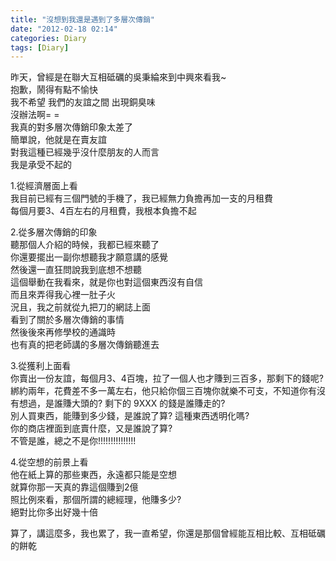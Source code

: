 ```yaml
---
title: "沒想到我還是遇到了多層次傳銷"
date: "2012-02-18 02:14"
categories: Diary
tags: [Diary]
---
```


昨天，曾經是在聯大互相砥礪的吳秉綸來到中興來看我~  
抱歉，鬧得有點不愉快  
我不希望 我們的友誼之間 出現銅臭味  
沒辦法啊= =  
我真的對多層次傳銷印象太差了  
簡單說，他就是在賣友誼  
對我這種已經幾乎沒什麼朋友的人而言  
我是承受不起的  

1.從經濟層面上看  
我目前已經有三個門號的手機了，我已經無力負擔再加一支的月租費  
每個月要3、4百左右的月租費，我根本負擔不起  

2.從多層次傳銷的印象  
聽那個人介紹的時候，我都已經來聽了  
你還要擺出一副你想聽我才願意講的感覺  
然後還一直狂問說我到底想不想聽  
這個舉動在我看來，就是你也對這個東西沒有自信  
而且來弄得我心裡一肚子火  
況且，我之前就從九把刀的網誌上面  
看到了關於多層次傳銷的事情  
然後後來再修學校的通識時  
也有真的把老師講的多層次傳銷聽進去  

3.從獲利上面看  
你賣出一份友誼，每個月3、4百塊，拉了一個人也才賺到三百多，那剩下的錢呢?  
綁約兩年，花費差不多一萬左右，他只給你個三百塊你就樂不可支，不知道你有沒有想過，是誰賺大頭的? 剩下的 9XXX 的錢是誰賺走的?  
別人買東西，能賺到多少錢，是誰說了算? 這種東西透明化嗎?  
你的商店裡面到底賣什麼，又是誰說了算?  
不管是誰，總之不是你!!!!!!!!!!!!!!!  

4.從空想的前景上看  
他在紙上算的那些東西，永遠都只能是空想  
就算你那一天真的靠這個賺到2億  
照比例來看，那個所謂的總經理，他賺多少?  
絕對比你多出好幾十倍  

算了，講這麼多，我也累了，我一直希望，你還是那個曾經能互相比較、互相砥礪的餅乾  
